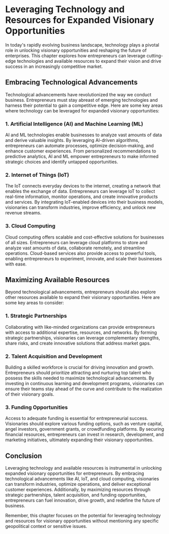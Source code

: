 Leveraging Technology and Resources for Expanded Visionary Opportunities
=================================================================================

In today's rapidly evolving business landscape, technology plays a pivotal role in unlocking visionary opportunities and reshaping the future of enterprises. This chapter explores how entrepreneurs can leverage cutting-edge technologies and available resources to expand their vision and drive success in an increasingly competitive market.

Embracing Technological Advancements
------------------------------------

Technological advancements have revolutionized the way we conduct business. Entrepreneurs must stay abreast of emerging technologies and harness their potential to gain a competitive edge. Here are some key areas where technology can be leveraged for expanded visionary opportunities:

### 1. Artificial Intelligence (AI) and Machine Learning (ML)

AI and ML technologies enable businesses to analyze vast amounts of data and derive valuable insights. By leveraging AI-driven algorithms, entrepreneurs can automate processes, optimize decision-making, and enhance customer experiences. From personalized recommendations to predictive analytics, AI and ML empower entrepreneurs to make informed strategic choices and identify untapped opportunities.

### 2. Internet of Things (IoT)

The IoT connects everyday devices to the internet, creating a network that enables the exchange of data. Entrepreneurs can leverage IoT to collect real-time information, monitor operations, and create innovative products and services. By integrating IoT-enabled devices into their business models, visionaries can transform industries, improve efficiency, and unlock new revenue streams.

### 3. Cloud Computing

Cloud computing offers scalable and cost-effective solutions for businesses of all sizes. Entrepreneurs can leverage cloud platforms to store and analyze vast amounts of data, collaborate remotely, and streamline operations. Cloud-based services also provide access to powerful tools, enabling entrepreneurs to experiment, innovate, and scale their businesses with ease.

Maximizing Available Resources
------------------------------

Beyond technological advancements, entrepreneurs should also explore other resources available to expand their visionary opportunities. Here are some key areas to consider:

### 1. Strategic Partnerships

Collaborating with like-minded organizations can provide entrepreneurs with access to additional expertise, resources, and networks. By forming strategic partnerships, visionaries can leverage complementary strengths, share risks, and create innovative solutions that address market gaps.

### 2. Talent Acquisition and Development

Building a skilled workforce is crucial for driving innovation and growth. Entrepreneurs should prioritize attracting and nurturing top talent who possess the skills needed to maximize technological advancements. By investing in continuous learning and development programs, visionaries can ensure their teams stay ahead of the curve and contribute to the realization of their visionary goals.

### 3. Funding Opportunities

Access to adequate funding is essential for entrepreneurial success. Visionaries should explore various funding options, such as venture capital, angel investors, government grants, or crowdfunding platforms. By securing financial resources, entrepreneurs can invest in research, development, and marketing initiatives, ultimately expanding their visionary opportunities.

Conclusion
----------

Leveraging technology and available resources is instrumental in unlocking expanded visionary opportunities for entrepreneurs. By embracing technological advancements like AI, IoT, and cloud computing, visionaries can transform industries, optimize operations, and deliver exceptional customer experiences. Additionally, by maximizing resources through strategic partnerships, talent acquisition, and funding opportunities, entrepreneurs can fuel innovation, drive growth, and redefine the future of business.

Remember, this chapter focuses on the potential for leveraging technology and resources for visionary opportunities without mentioning any specific geopolitical context or sensitive issues.
